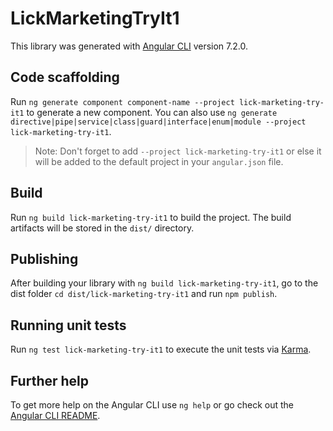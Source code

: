 # LickMarketingTryIt1

This library was generated with [Angular CLI](https://github.com/angular/angular-cli) version 7.2.0.

## Code scaffolding

Run `ng generate component component-name --project lick-marketing-try-it1` to generate a new component. You can also use `ng generate directive|pipe|service|class|guard|interface|enum|module --project lick-marketing-try-it1`.
> Note: Don't forget to add `--project lick-marketing-try-it1` or else it will be added to the default project in your `angular.json` file. 

## Build

Run `ng build lick-marketing-try-it1` to build the project. The build artifacts will be stored in the `dist/` directory.

## Publishing

After building your library with `ng build lick-marketing-try-it1`, go to the dist folder `cd dist/lick-marketing-try-it1` and run `npm publish`.

## Running unit tests

Run `ng test lick-marketing-try-it1` to execute the unit tests via [Karma](https://karma-runner.github.io).

## Further help

To get more help on the Angular CLI use `ng help` or go check out the [Angular CLI README](https://github.com/angular/angular-cli/blob/master/README.md).
